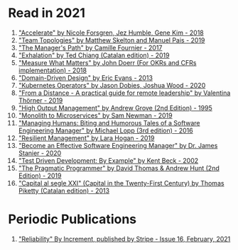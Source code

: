 # Read in 2021

1. ["Accelerate" by Nicole Forsgren, Jez Humble, Gene Kim - 2018]
2. ["Team Topologies" by Matthew Skelton and Manuel Pais - 2019]
3. ["The Manager's Path" by Camille Fournier - 2017]
4. ["Exhalation" by Ted Chiang (Catalan edition) - 2019]
5. ["Measure What Matters" by John Doerr (For OKRs and CFRs implementation) - 2018]
6. ["Domain-Driven Design" by Eric Evans - 2013]
7. ["Kubernetes Operators" by Jason Dobies, Joshua Wood - 2020]
8. ["From a Distance - A practical guide for remote leadership" by Valentina Thörner - 2019]
9. ["High Output Management" by Andrew Grove (2nd Edition) - 1995]
10. ["Monolith to Microservices" by Sam Newman - 2019]
11. ["Managing Humans: Biting and Humorous Tales of a Software Engineering Manager" by Michael Lopp (3rd edition) - 2016]
12. ["Resilient Management" by Lara Hogan - 2019]
13. ["Become an Effective Software Engineering Manager" by Dr. James Stanier - 2020]
14. ["Test Driven Development: By Example" by Kent Beck - 2002]
15. ["The Pragmatic Programmer" by David Thomas & Andrew Hunt (2nd Edition) - 2019]
16. ["Capital al segle XXI" (Capital in the Twenty-First Century) by Thomas Piketty (Catalan edition) - 2013]

# Periodic Publications
1. ["Reliability" By Increment, published by Stripe - Issue 16, February, 2021]

["Monolith to Microservices" by Sam Newman - 2019]:https://g.co/kgs/WAB9Fe
["High Output Management" by Andrew Grove (2nd Edition) - 1995]:https://g.co/kgs/D9F51u
["Accelerate" by Nicole Forsgren, Jez Humble, Gene Kim - 2018]:https://books.google.es/books/about/Accelerate.html?id=85XHAQAACAAJ&redir_esc=y
["Team Topologies" by Matthew Skelton and Manuel Pais - 2019]:https://teamtopologies.com/book
["The Manager's Path" by Camille Fournier - 2017]:https://www.oreilly.com/library/view/the-managers-path/9781491973882/
["Exhalation" by Ted Chiang (Catalan edition) - 2019]:https://www.goodreads.com/en/book/show/41160292-exhalation 
["Measure What Matters" by John Doerr (For OKRs and CFRs implementation) - 2018]:https://www.whatmatters.com/the-book/
["Domain-Driven Design" by Eric Evans - 2013]:https://www.oreilly.com/library/view/domain-driven-design-tackling/0321125215/
["Kubernetes Operators" by Jason Dobies, Joshua Wood - 2020]:https://www.oreilly.com/library/view/kubernetes-operators/9781492048039/
["From a Distance - A practical guide for remote leadership" by Valentina Thörner - 2019]:https://valentinathoerner.com/from-a-distance-book-remote-leadership/
["Managing Humans: Biting and Humorous Tales of a Software Engineering Manager" by Michael Lopp (3rd edition) - 2016]:https://g.co/kgs/aUaMXR
["Resilient Management" by Lara Hogan - 2019]:https://resilient-management.com/
["Become an Effective Software Engineering Manager" by Dr. James Stanier - 2020]:https://learning.oreilly.com/library/view/become-an-effective/9781680507867/
["Test Driven Development: By Example" by Kent Beck - 2002]:https://learning.oreilly.com/library/view/test-driven-development/0321146530/
["The Pragmatic Programmer" by David Thomas & Andrew Hunt (2nd Edition) - 2019]:https://learning.oreilly.com/library/view/the-pragmatic-programmer/9780135956977/
["Capital al segle XXI" (Capital in the Twenty-First Century) by Thomas Piketty (Catalan edition) - 2013]:https://g.co/kgs/R4b52L

["Reliability" By Increment, published by Stripe - Issue 16, February, 2021]:https://increment.com/reliability/